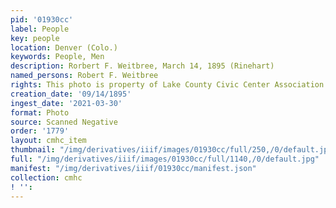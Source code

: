 ```yaml
---
pid: '01930cc'
label: People
key: people
location: Denver (Colo.)
keywords: People, Men
description: Rorbert F. Weitbree, March 14, 1895 (Rinehart)
named_persons: Robert F. Weitbree
rights: This photo is property of Lake County Civic Center Association.
creation_date: '09/14/1895'
ingest_date: '2021-03-30'
format: Photo
source: Scanned Negative
order: '1779'
layout: cmhc_item
thumbnail: "/img/derivatives/iiif/images/01930cc/full/250,/0/default.jpg"
full: "/img/derivatives/iiif/images/01930cc/full/1140,/0/default.jpg"
manifest: "/img/derivatives/iiif/01930cc/manifest.json"
collection: cmhc
! '': 
---
```

